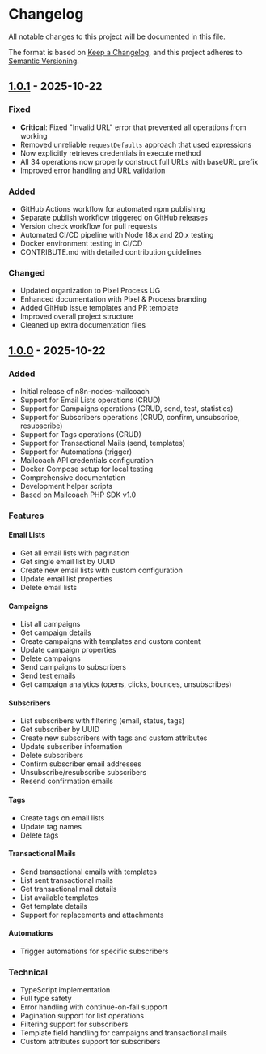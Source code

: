 # Changelog

All notable changes to this project will be documented in this file.

The format is based on [Keep a Changelog](https://keepachangelog.com/en/1.0.0/),
and this project adheres to [Semantic Versioning](https://semver.org/spec/v2.0.0.html).

## [1.0.1] - 2025-10-22

### Fixed
- **Critical**: Fixed "Invalid URL" error that prevented all operations from working
- Removed unreliable `requestDefaults` approach that used expressions
- Now explicitly retrieves credentials in execute method
- All 34 operations now properly construct full URLs with baseURL prefix
- Improved error handling and URL validation

### Added
- GitHub Actions workflow for automated npm publishing
- Separate publish workflow triggered on GitHub releases
- Version check workflow for pull requests
- Automated CI/CD pipeline with Node 18.x and 20.x testing
- Docker environment testing in CI/CD
- CONTRIBUTE.md with detailed contribution guidelines

### Changed
- Updated organization to Pixel Process UG
- Enhanced documentation with Pixel & Process branding
- Added GitHub issue templates and PR template
- Improved overall project structure
- Cleaned up extra documentation files

## [1.0.0] - 2025-10-22

### Added

- Initial release of n8n-nodes-mailcoach
- Support for Email Lists operations (CRUD)
- Support for Campaigns operations (CRUD, send, test, statistics)
- Support for Subscribers operations (CRUD, confirm, unsubscribe, resubscribe)
- Support for Tags operations (CRUD)
- Support for Transactional Mails (send, templates)
- Support for Automations (trigger)
- Mailcoach API credentials configuration
- Docker Compose setup for local testing
- Comprehensive documentation
- Development helper scripts
- Based on Mailcoach PHP SDK v1.0

### Features

#### Email Lists
- Get all email lists with pagination
- Get single email list by UUID
- Create new email lists with custom configuration
- Update email list properties
- Delete email lists

#### Campaigns
- List all campaigns
- Get campaign details
- Create campaigns with templates and custom content
- Update campaign properties
- Delete campaigns
- Send campaigns to subscribers
- Send test emails
- Get campaign analytics (opens, clicks, bounces, unsubscribes)

#### Subscribers
- List subscribers with filtering (email, status, tags)
- Get subscriber by UUID
- Create new subscribers with tags and custom attributes
- Update subscriber information
- Delete subscribers
- Confirm subscriber email addresses
- Unsubscribe/resubscribe subscribers
- Resend confirmation emails

#### Tags
- Create tags on email lists
- Update tag names
- Delete tags

#### Transactional Mails
- Send transactional emails with templates
- List sent transactional mails
- Get transactional mail details
- List available templates
- Get template details
- Support for replacements and attachments

#### Automations
- Trigger automations for specific subscribers

### Technical

- TypeScript implementation
- Full type safety
- Error handling with continue-on-fail support
- Pagination support for list operations
- Filtering support for subscribers
- Template field handling for campaigns and transactional mails
- Custom attributes support for subscribers

[1.0.1]: https://github.com/Pixel-Process-UG/n8n-nodes-mailcoach/releases/tag/v1.0.1
[1.0.0]: https://github.com/Pixel-Process-UG/n8n-nodes-mailcoach/releases/tag/v1.0.0

